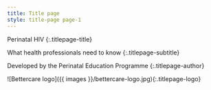 ```yaml
---
title: Title page
style: title-page page-1
---
```


Perinatal HIV
{:.titlepage-title}

What health professionals need to know
{:.titlepage-subtitle}

Developed by the Perinatal Education Programme
{:.titlepage-author}

![Bettercare logo]({{ images }}/bettercare-logo.jpg){:.titlepage-logo}

